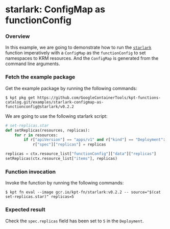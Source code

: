 # starlark: ConfigMap as functionConfig

### Overview

In this example, we are going to demonstrate how to run the [`starlark`]
function imperatively with a `ConfigMap` as the `functionConfig` to set
namespaces to KRM resources. And the `ConfigMap` is generated from the command
line arguments.

### Fetch the example package

Get the example package by running the following commands:

```shell
$ kpt pkg get https://github.com/GoogleContainerTools/kpt-functions-catalog.git/examples/starlark-configmap-as-functionconfig@starlark/v0.2.2
```

We are going to use the following starlark script:

```python
# set-replicas.star
def setReplicas(resources, replicas):
    for r in resources:
        if r["apiVersion"] == "apps/v1" and r["kind"] == "Deployment":
            r["spec"]["replicas"] = replicas

replicas = ctx.resource_list["functionConfig"]["data"]["replicas"]
setReplicas(ctx.resource_list["items"], replicas)
```

### Function invocation

Invoke the function by running the following commands:

```shell
$ kpt fn eval --image gcr.io/kpt-fn/starlark:v0.2.2 -- source="$(cat set-replicas.star)" replicas=5
```

### Expected result

Check the `spec.replicas` field has been set to `5` in the `Deployment`.

[`starlark`]: https://catalog.kpt.dev/starlark/v0.2/
